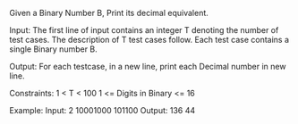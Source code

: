 Given a Binary Number B, Print its decimal equivalent.

Input:
The first line of input contains an integer T denoting the number of test cases. The description of T test cases follow. Each test case contains a single Binary number B. 

Output: 
For each testcase, in a new line, print each Decimal number in new line.

Constraints:
1 < T < 100
1 <= Digits in Binary <= 16

Example:
Input:
2
10001000
101100
Output:
136
44
